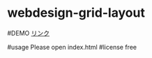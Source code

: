 # webdesign-grid-layout
#DEMO
[リンク](https://seki-yuta.github.io/grid-layout/)

#usage
Please open index.html
#license
free
